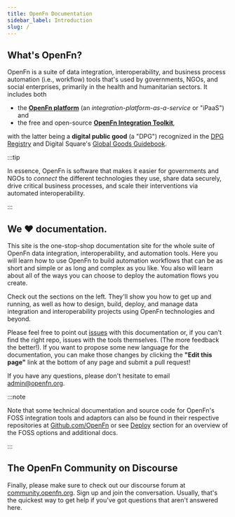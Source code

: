 ```yaml
---
title: OpenFn Documentation
sidebar_label: Introduction
slug: /
---
```


## What's OpenFn?

OpenFn is a suite of data integration, interoperability, and business process
automation (i.e., workflow) tools that's used by governments, NGOs, and social
enterprises, primarily in the health and humanitarian sectors. It includes both

- the [**OpenFn platform**](https://www.openfn.org) (an
  _integration-platform-as-a-service_ or "iPaaS") and
- the free and open-source
  [**OpenFn Integration Toolkit**](/documentation/getting-started/integration-toolkit),

with the latter being a **digital public good** (a "DPG") recognized in the
[DPG Registry](https://digitalpublicgoods.net/registry/) and Digital Square's
[Global Goods Guidebook](https://digitalsquare.org/resourcesrepository/global-goods-guidebook).

:::tip

In essence, OpenFn is software that makes it easier for governments and NGOs to
_connect_ the different technologies they use, share data securely, drive
critical business processes, and scale their interventions via automated
interoperability.

:::

## We ❤️ documentation.

This site is the one-stop-shop documentation site for the whole suite of OpenFn
data integration, interoperability, and automation tools. Here you will learn
how to use OpenFn to build automation workflows that can be as short and simple
or as long and complex as you like. You also will learn about all of the ways
you can choose to deploy the automation flows you create.

Check out the sections on the left. They'll show you how to get up and running,
as well as how to design, build, deploy, and manage data integration and
interoperability projects using OpenFn technologies and beyond.

Please feel free to point out [issues](https://github.com/openfn/docs/issues)
with this documentation or, if you can't find the right repo, issues with the
tools themselves. (The more feedback the better!). If you want to propose some
new language for the documentation, you can make those changes by clicking the
**"Edit this page"** link at the bottom of any page and submit a pull request!

If you have any questions, please don't hesitate to email
[admin@openfn.org](mailto:admin@openfn.org).

:::note

Note that some technical documentation and source code for OpenFn's FOSS
integration tools and adaptors can also be found in their respective
repositories at [Github.com/OpenFn](https://github.com/openfn) or see
[Deploy](https://docs.openfn.org/documentation/deploy/options) section for an
overview of the FOSS options and additional docs.

:::

## The OpenFn Community on Discourse

Finally, please make sure to check out our discourse forum at
[community.openfn.org](https://community.openfn.org). Sign up and join the
conversation. Usually, that's the quickest way to get help if you've got
questions that aren't answered here.
